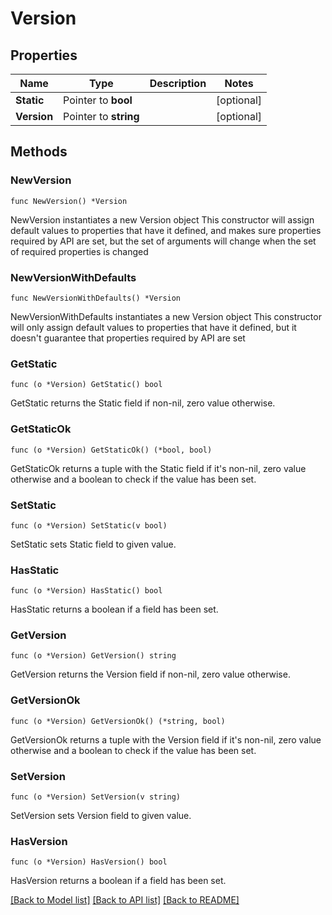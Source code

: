 # Version

## Properties

Name | Type | Description | Notes
------------ | ------------- | ------------- | -------------
**Static** | Pointer to **bool** |  | [optional] 
**Version** | Pointer to **string** |  | [optional] 

## Methods

### NewVersion

`func NewVersion() *Version`

NewVersion instantiates a new Version object
This constructor will assign default values to properties that have it defined,
and makes sure properties required by API are set, but the set of arguments
will change when the set of required properties is changed

### NewVersionWithDefaults

`func NewVersionWithDefaults() *Version`

NewVersionWithDefaults instantiates a new Version object
This constructor will only assign default values to properties that have it defined,
but it doesn't guarantee that properties required by API are set

### GetStatic

`func (o *Version) GetStatic() bool`

GetStatic returns the Static field if non-nil, zero value otherwise.

### GetStaticOk

`func (o *Version) GetStaticOk() (*bool, bool)`

GetStaticOk returns a tuple with the Static field if it's non-nil, zero value otherwise
and a boolean to check if the value has been set.

### SetStatic

`func (o *Version) SetStatic(v bool)`

SetStatic sets Static field to given value.

### HasStatic

`func (o *Version) HasStatic() bool`

HasStatic returns a boolean if a field has been set.

### GetVersion

`func (o *Version) GetVersion() string`

GetVersion returns the Version field if non-nil, zero value otherwise.

### GetVersionOk

`func (o *Version) GetVersionOk() (*string, bool)`

GetVersionOk returns a tuple with the Version field if it's non-nil, zero value otherwise
and a boolean to check if the value has been set.

### SetVersion

`func (o *Version) SetVersion(v string)`

SetVersion sets Version field to given value.

### HasVersion

`func (o *Version) HasVersion() bool`

HasVersion returns a boolean if a field has been set.


[[Back to Model list]](../README.md#documentation-for-models) [[Back to API list]](../README.md#documentation-for-api-endpoints) [[Back to README]](../README.md)


